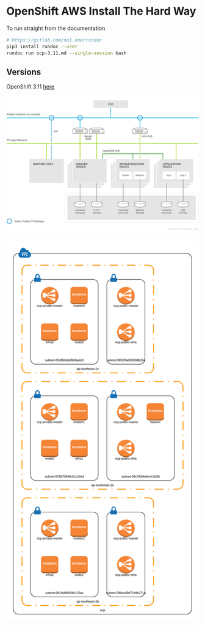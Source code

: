 # OpenShift AWS Install The Hard Way

To run straight from the documentation

```bash
# https://gitlab.com/nul.one/rundoc
pip3 install rundoc --user
rundoc run ocp-3.11.md --single-session bash
```

## Versions
OpenShift 3.11 [here](ocp-3.11.md)

![architecture](images/topology.png)

![architecture](images/aws-ocp.png)

